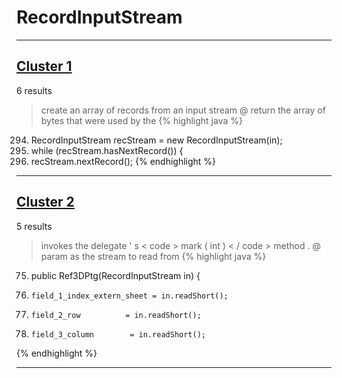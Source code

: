# RecordInputStream

***

## [Cluster 1](./1)
6 results
> create an array of records from an input stream @ return the array of bytes that were used by the 
{% highlight java %}
294. RecordInputStream recStream = new RecordInputStream(in);
296. while (recStream.hasNextRecord()) {
297.   recStream.nextRecord();
{% endhighlight %}

***

## [Cluster 2](./2)
5 results
> invokes the delegate ' s < code > mark ( int ) < / code > method . @ param as the stream to read from 
{% highlight java %}
75. public Ref3DPtg(RecordInputStream in) {
76.     field_1_index_extern_sheet = in.readShort();
77.     field_2_row          = in.readShort();
78.     field_3_column        = in.readShort();
{% endhighlight %}

***


